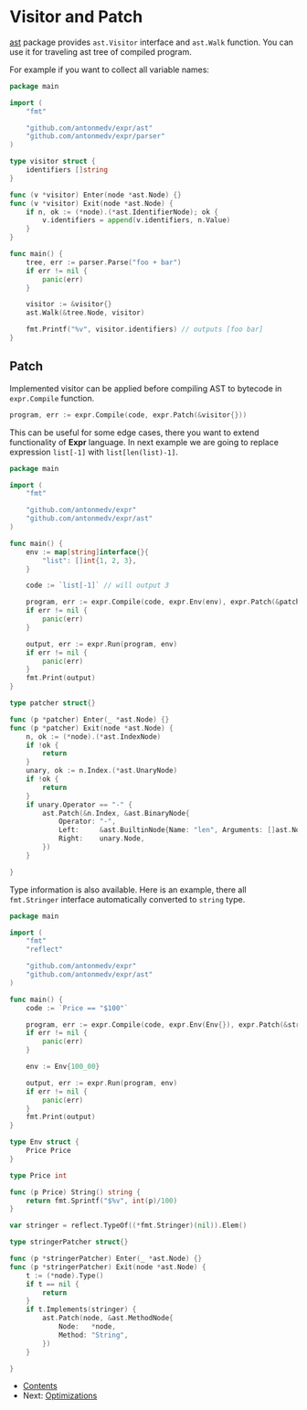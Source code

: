 # Visitor and Patch

[ast](https://pkg.go.dev/github.com/antonmedv/expr/ast?tab=doc) package provides `ast.Visitor` interface and `ast.Walk` function. 
You can use it for traveling ast tree of compiled program.

For example if you want to collect all variable names:

```go
package main

import (
	"fmt"

	"github.com/antonmedv/expr/ast"
	"github.com/antonmedv/expr/parser"
)

type visitor struct {
	identifiers []string
}

func (v *visitor) Enter(node *ast.Node) {}
func (v *visitor) Exit(node *ast.Node) {
	if n, ok := (*node).(*ast.IdentifierNode); ok {
		v.identifiers = append(v.identifiers, n.Value)
	}
}

func main() {
	tree, err := parser.Parse("foo + bar")
	if err != nil {
		panic(err)
	}

	visitor := &visitor{}
	ast.Walk(&tree.Node, visitor)

	fmt.Printf("%v", visitor.identifiers) // outputs [foo bar]
}
```

## Patch

Implemented visitor can be applied before compiling AST to bytecode in `expr.Compile` function.

```go
program, err := expr.Compile(code, expr.Patch(&visitor{}))
```

This can be useful for some edge cases, there you want to extend functionality of **Expr** language. 
In next example we are going to replace expression `list[-1]` with `list[len(list)-1]`.

```go
package main

import (
	"fmt"

	"github.com/antonmedv/expr"
	"github.com/antonmedv/expr/ast"
)

func main() {
	env := map[string]interface{}{
		"list": []int{1, 2, 3},
	}

	code := `list[-1]` // will output 3

	program, err := expr.Compile(code, expr.Env(env), expr.Patch(&patcher{}))
	if err != nil {
		panic(err)
	}

	output, err := expr.Run(program, env)
	if err != nil {
		panic(err)
	}
	fmt.Print(output)
}

type patcher struct{}

func (p *patcher) Enter(_ *ast.Node) {}
func (p *patcher) Exit(node *ast.Node) {
	n, ok := (*node).(*ast.IndexNode)
	if !ok {
		return
	}
	unary, ok := n.Index.(*ast.UnaryNode)
	if !ok {
		return
	}
	if unary.Operator == "-" {
		ast.Patch(&n.Index, &ast.BinaryNode{
			Operator: "-",
			Left:     &ast.BuiltinNode{Name: "len", Arguments: []ast.Node{n.Node}},
			Right:    unary.Node,
		})
	}

}
```

Type information is also available. Here is an example, there all `fmt.Stringer` interface automatically 
converted to `string` type.

```go
package main

import (
	"fmt"
	"reflect"

	"github.com/antonmedv/expr"
	"github.com/antonmedv/expr/ast"
)

func main() {
	code := `Price == "$100"`

	program, err := expr.Compile(code, expr.Env(Env{}), expr.Patch(&stringerPatcher{}))
	if err != nil {
		panic(err)
	}

	env := Env{100_00}

	output, err := expr.Run(program, env)
	if err != nil {
		panic(err)
	}
	fmt.Print(output)
}

type Env struct {
	Price Price
}

type Price int

func (p Price) String() string {
	return fmt.Sprintf("$%v", int(p)/100)
}

var stringer = reflect.TypeOf((*fmt.Stringer)(nil)).Elem()

type stringerPatcher struct{}

func (p *stringerPatcher) Enter(_ *ast.Node) {}
func (p *stringerPatcher) Exit(node *ast.Node) {
	t := (*node).Type()
	if t == nil {
		return
	}
	if t.Implements(stringer) {
		ast.Patch(node, &ast.MethodNode{
			Node:   *node,
			Method: "String",
		})
	}

}
```

* [Contents](README.md)
* Next: [Optimizations](Optimizations.md)

